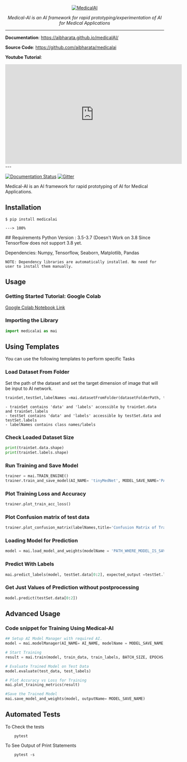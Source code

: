 <p align="center">
  <a href="https://aibharata.github.io/medicalAI/"><img src="https://raw.githubusercontent.com/aibharata/medicalAI/master/logo/logo.png" alt="MedicalAI"></a>
</p>
<p align="center">
    <em>Medical-AI is an AI framework for rapid prototyping/experimentation of AI for Medical Applications</em>
</p>


---

**Documentation**: <a href="https://aibharata.github.io/medicalAI/" target="_blank">https://aibharata.github.io/medicalAI/</a>

**Source Code**: <a href="https://github.com/aibharata/medicalai" target="_blank">https://github.com/aibharata/medicalai</a>

**Youtube Tutorial**: 

<iframe width="560" height="315" src="https://www.youtube.com/embed/V4nCX-kLACg" frameborder="0" allow="accelerometer; autoplay; encrypted-media; gyroscope; picture-in-picture" allowfullscreen></iframe>
---

[![Documentation Status](https://readthedocs.org/projects/medicalai/badge/?version=latest)](https://medicalai.readthedocs.io/en/latest/?badge=latest) [![Gitter](https://badges.gitter.im/aibh-medicalAI/devteam.svg)](https://gitter.im/aibh-medicalAI/devteam?utm_source=badge&utm_medium=badge&utm_campaign=pr-badge)

Medical-AI is an AI framework  for rapid prototyping of AI for Medical Applications.

## Installation

<div class="termy">

```console
$ pip install medicalai

---> 100%
```

</div>
## Requirements
Python Version : 3.5-3.7 (Doesn't Work on 3.8 Since Tensorflow does not support 3.8 yet.

Dependencies: Numpy, Tensorflow, Seaborn, Matplotlib, Pandas

    NOTE: Dependency libraries are automatically installed. No need for user to install them manually.

## Usage

### Getting Started Tutorial: Google Colab 
 [Google Colab Notebook Link](https://colab.research.google.com/drive/1Wma4i5f11oyYrrkz0Y-3FOyPGmIpwKdD)
 
### Importing the Library
```py 
import medicalai as mai
```

## Using Templates
You can use the following templates to perform specific Tasks

### Load Dataset From Folder
Set the path of the dataset and set the target dimension of image that will be input to AI network.
```py 
trainSet,testSet,labelNames =mai.datasetFromFolder(datasetFolderPath, targetDim = (96,96)).load_dataset()
```
    - trainSet contains 'data' and 'labels' accessible by trainSet.data and trainSet.labels
    - testSet contains 'data' and 'labels' accessible by testSet.data and testSet.labels
    - labelNames contains class names/labels

### Check Loaded Dataset Size
```py 
print(trainSet.data.shape)
print(trainSet.labels.shape)
```

### Run Training and Save Model
```py
trainer = mai.TRAIN_ENGINE()
trainer.train_and_save_model(AI_NAME= 'tinyMedNet', MODEL_SAVE_NAME='PATH_WHERE_MODEL_IS_SAVED_TO', trainSet, testSet, OUTPUT_CLASSES, RETRAIN_MODEL= True, BATCH_SIZE= 32, EPOCHS= 10, LEARNING_RATE= 0.001)
```


### Plot Training Loss and Accuracy
```py
trainer.plot_train_acc_loss()
```

### Plot Confusion matrix of test data
```py
trainer.plot_confusion_matrix(labelNames,title='Confusion Matrix of Trained Model on Test Dataset')
```

### Loading Model for Prediction 
```py
model = mai.load_model_and_weights(modelName = 'PATH_WHERE_MODEL_IS_SAVED_TO')
```


### Predict With Labels 
```py
mai.predict_labels(model, testSet.data[0:2], expected_output =testSet.labels[0:2], labelNames=labels, top_preds=3)
```
### Get Just Values of Prediction without postprocessing
```py
model.predict(testSet.data[0:2])
```

## Advanced Usage

### Code snippet for Training Using Medical-AI 
```py
## Setup AI Model Manager with required AI. 
model = mai.modelManager(AI_NAME= AI_NAME, modelName = MODEL_SAVE_NAME, x_train = train_data, OUTPUT_CLASSES = OUTPUT_CLASSES, RETRAIN_MODEL= RETRAIN_MODEL)

# Start Training
result = mai.train(model, train_data, train_labels, BATCH_SIZE, EPOCHS, LEARNING_RATE, validation_data=(test_data, test_labels), callbacks=['tensorboard'])

# Evaluate Trained Model on Test Data
model.evaluate(test_data, test_labels)

# Plot Accuracy vs Loss for Training
mai.plot_training_metrics(result)

#Save the Trained Model
mai.save_model_and_weights(model, outputName= MODEL_SAVE_NAME)
```

## Automated Tests
To Check the tests

        pytest

To See Output of Print Statements

        pytest -s 
